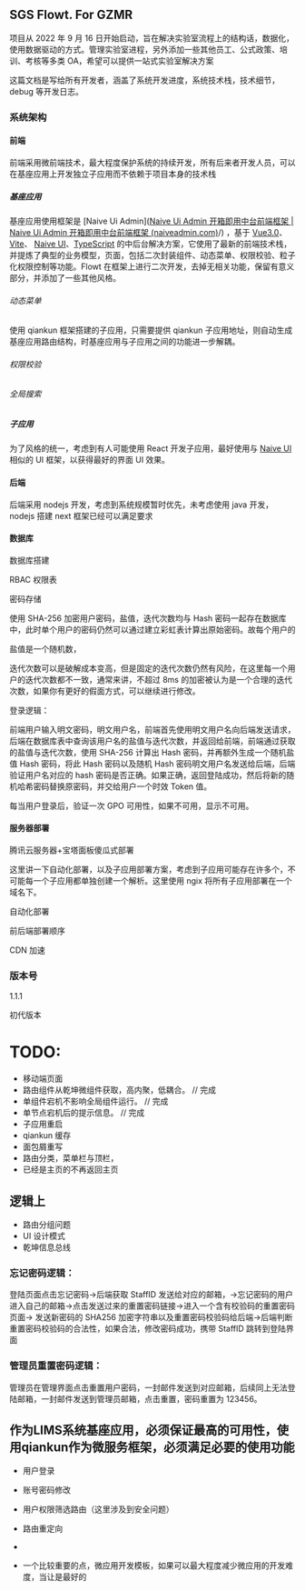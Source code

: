 ## SGS Flowt. For GZMR

项目从 2022 年 9 月 16 日开始启动，旨在解决实验室流程上的结构话，数据化，使用数据驱动的方式。管理实验室进程，另外添加一些其他员工、公式政策、培训、考核等多类 OA，希望可以提供一站式实验室解决方案

这篇文档是写给所有开发者，涵盖了系统开发进度，系统技术栈，技术细节，debug 等开发日志。

### 系统架构

#### 前端

前端采用微前端技术，最大程度保护系统的持续开发，所有后来者开发人员，可以在基座应用上开发独立子应用而不依赖于项目本身的技术栈

##### 基座应用

基座应用使用框架是 [Naive Ui Admin]([Naive Ui Admin 开箱即用中台前端框架 | Naive Ui Admin 开箱即用中台前端框架 (naiveadmin.com)](https://docs.naiveadmin.com/)/) ，基于 [Vue3.0](https://github.com/vuejs/vue-next)、[Vite](https://github.com/vitejs/vite)、 [Naive UI](https://www.naiveui.com/)、[TypeScript](https://www.typescriptlang.org/) 的中后台解决方案，它使用了最新的前端技术栈，并提炼了典型的业务模型，页面，包括二次封装组件、动态菜单、权限校验、粒子化权限控制等功能。Flowt 在框架上进行二次开发，去掉无相关功能，保留有意义部分，并添加了一些其他风格。

###### 动态菜单

使用 qiankun 框架搭建的子应用，只需要提供 qiankun 子应用地址，则自动生成基座应用路由结构，时基座应用与子应用之间的功能进一步解耦。

###### 权限校验

###### 全局搜索

##### 子应用

为了风格的统一，考虑到有人可能使用 React 开发子应用，最好使用与 [Naive UI](https://www.naiveui.com/) 相似的 UI 框架，以获得最好的界面 UI 效果。

#### 后端

后端采用 nodejs 开发，考虑到系统规模暂时优先，未考虑使用 java 开发，nodejs 搭建 next 框架已经可以满足要求

#### 数据库

数据库搭建

RBAC 权限表

密码存储

使用 SHA-256 加密用户密码，盐值，迭代次数均与 Hash 密码一起存在数据库中，此时单个用户的密码仍然可以通过建立彩虹表计算出原始密码。故每个用户的

盐值是一个随机数，

迭代次数可以是破解成本变高，但是固定的迭代次数仍然有风险，在这里每一个用户的迭代次数都不一致，通常来讲，不超过 8ms 的加密被认为是一个合理的迭代次数，如果你有更好的假面方式，可以继续进行修改。

登录逻辑：

前端用户输入明文密码，明文用户名，前端首先使用明文用户名向后端发送请求，后端在数据库表中查询该用户名的盐值与迭代次数，并返回给前端，前端通过获取的盐值与迭代次数，使用 SHA-256 计算出 Hash 密码，并再额外生成一个随机盐值 Hash 密码，将此 Hash 密码以及随机 Hash 密码明文用户名发送给后端，后端验证用户名对应的 hash 密码是否正确。如果正确，返回登陆成功，然后将新的随机哈希密码替换原密码，并交给用户一个时效 Token 值。

每当用户登录后，验证一次 GPO 可用性，如果不可用，显示不可用。

#### 服务器部署

腾讯云服务器+宝塔面板傻瓜式部署

这里讲一下自动化部署，以及子应用部署方案，考虑到子应用可能存在许多个，不可能每一个子应用都单独创建一个解析。这里使用 ngix 将所有子应用部署在一个域名下。

自动化部署

前后端部署顺序

CDN 加速

### 版本号

1.1.1

初代版本

####

# TODO:

- 移动端页面
- 路由组件从乾坤微组件获取，高内聚，低耦合。 // 完成
- 单组件宕机不影响全局组件运行。 // 完成
- 单节点宕机后的提示信息。 // 完成
- 子应用重启
- qiankun 缓存
- 面包屑重写
- 路由分类，菜单栏与顶栏，
- 已经是主页的不再返回主页

## 逻辑上

- 路由分组问题
- UI 设计模式
- 乾坤信息总线

### 忘记密码逻辑：

登陆页面点击忘记密码->后端获取 StaffID 发送给对应的邮箱，->忘记密码的用户进入自己的邮箱->点击发送过来的重置密码链接->进入一个含有校验码的重置密码页面-> 发送新密码的 SHA256 加密字符串以及重置密码校验码给后端->后端判断重置密码校验码的合法性，如果合法，修改密码成功，携带 StaffID 跳转到登陆界面

### 管理员重置密码逻辑：

管理员在管理界面点击重置用户密码，一封邮件发送到对应邮箱，后续同上无法登陆邮箱，一封邮件发送到管理员邮箱，点击重置，密码重置为 123456。



## 作为LIMS系统基座应用，必须保证最高的可用性，使用qiankun作为微服务框架，必须满足必要的使用功能
- 用户登录
- 账号密码修改
- 用户权限筛选路由（这里涉及到安全问题）
- 路由重定向
-


- 一个比较重要的点，微应用开发模板，如果可以最大程度减少微应用的开发难度，当让是最好的